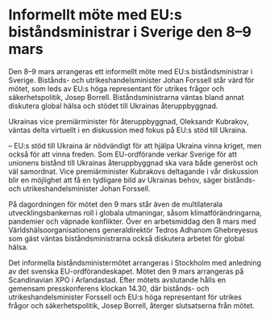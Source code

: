 # Informellt möte med EU:s biståndsministrar i Sverige den 8–9 mars

Den 8–9 mars arrangeras ett informellt möte med EU:s biståndsministrar i Sverige. Bistånds- och utrikeshandelsminister Johan Forssell står värd för mötet, som leds av EU:s höga representant för utrikes frågor och säkerhetspolitik, Josep Borrell. Biståndsministrarna väntas bland annat diskutera global hälsa och stödet till Ukrainas återuppbyggnad.

Ukrainas vice premiärminister för återuppbyggnad, Oleksandr Kubrakov, väntas delta virtuellt i en diskussion med fokus på EU:s stöd till Ukraina.

– EU:s stöd till Ukraina är nödvändigt för att hjälpa Ukraina vinna kriget, men också för att vinna freden. Som EU-ordförande verkar Sverige för att unionens bistånd till Ukrainas återuppbyggnad ska vara både generöst och väl samordnat. Vice premiärminister Kubrakovs deltagande i vår diskussion blir en möjlighet att få en tydligare bild av Ukrainas behov, säger bistånds- och utrikeshandelsminister Johan Forssell.

På dagordningen för mötet den 9 mars står även de multilaterala utvecklingsbankernas roll i globala utmaningar, såsom klimatförändringarna, pandemier och väpnade konflikter. Över en arbetsmiddag den 8 mars med Världshälsoorganisationens generaldirektör Tedros Adhanom Ghebreyesus som gäst väntas biståndsministrarna också diskutera arbetet för global hälsa.

Det informella biståndsministermötet arrangeras i Stockholm med anledning av det svenska EU-ordförandeskapet. Mötet den 9 mars arrangeras på Scandinavian XPO i Arlandastad. Efter mötets avslutande hålls en gemensam presskonferens klockan 14.30, där bistånds- och utrikeshandelsminister Forssell och EU:s höga representant för utrikes frågor och säkerhetspolitik, Josep Borrell, återger slutsatserna från mötet.
